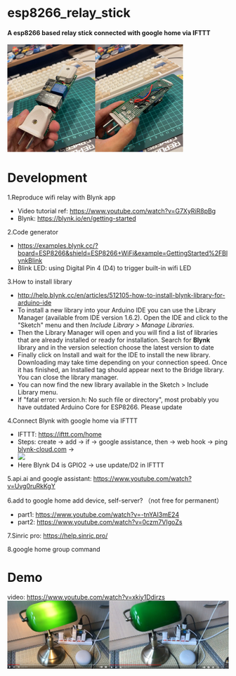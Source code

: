 # esp8266_relay_stick
#### A esp8266 based relay stick connected with google home via IFTTT
<img src="https://raw.githubusercontent.com/shannon112/esp8266_relay_stick/main/demo.png" width=400>

# Development
1.Reproduce wifi relay with Blynk app
  - Video tutorial ref: https://www.youtube.com/watch?v=G7XyRiR8pBg
  - Blynk: https://blynk.io/en/getting-started

2.Code generator
  - https://examples.blynk.cc/?board=ESP8266&shield=ESP8266+WiFi&example=GettingStarted%2FBlynkBlink
  - Blink LED: using Digital Pin 4 (D4) to trigger built-in wifi LED

3.How to install library
  - http://help.blynk.cc/en/articles/512105-how-to-install-blynk-library-for-arduino-ide
  - To install a new library into your Arduino IDE you can use the Library Manager (available from IDE version 1.6.2). Open the IDE and click to the "Sketch" menu and then *Include Library > Manage Libraries*.
  - Then the Library Manager will open and you will find a list of libraries that are already installed or ready for installation. Search for **Blynk** library and in the version selection choose the latest version to date
  - Finally click on Install and wait for the IDE to install the new library. Downloading may take time depending on your connection speed. Once it has finished, an Installed tag should appear next to the Bridge library. You can close the library manager.
  - You can now find the new library available in the Sketch > Include Library menu.
  - If "fatal error: version.h: No such file or directory", most probably you have outdated Arduino Core for ESP8266. Please update

4.Connect Blynk with google home via IFTTT
  - IFTTT: https://ifttt.com/home
  - Steps: create -> add -> if -> google assistance, then -> web hook -> ping [blynk-cloud.com](http://blynk-cloud.com/) ->
  - <img src="https://i.imgur.com/c0xYdkL.png" width=200>
  - Here Blynk D4 is GPIO2 -> use update/D2 in IFTTT

5.api.ai and google assistant: https://www.youtube.com/watch?v=Uvg0ruRkKgY  

6.add to google home add device, self-server? （not free for permanent）  
  - part1: https://www.youtube.com/watch?v=-tnYAI3mE24
  - part2: https://www.youtube.com/watch?v=0czm7VIgoZs

7.Sinric pro: https://help.sinric.pro/  

8.google home group command  

# Demo
video: https://www.youtube.com/watch?v=xkiy1Ddirzs
<img src="https://raw.githubusercontent.com/shannon112/esp8266_relay_stick/main/video_snapshot.png" width=800>
